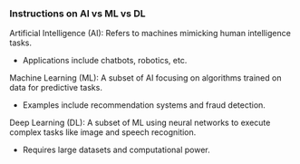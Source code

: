### Instructions on AI vs ML vs DL

Artificial Intelligence (AI): Refers to machines mimicking human intelligence tasks.
- Applications include chatbots, robotics, etc.

Machine Learning (ML): A subset of AI focusing on algorithms trained on data for predictive tasks.
- Examples include recommendation systems and fraud detection.

Deep Learning (DL): A subset of ML using neural networks to execute complex tasks like image and speech recognition.
- Requires large datasets and computational power.